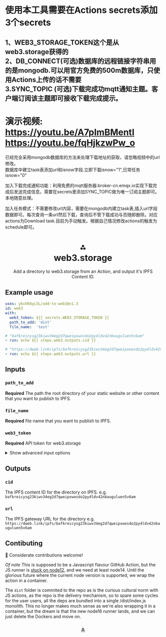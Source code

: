 
<h1 align="left">使用本工具需要在Actions secrets添加3个secrets</h1>
<h2 align="left">1、WEB3_STORAGE_TOKEN这个是从web3.storage获得的 <br>2、DB_CONNECT(可选)数据库的远程链接字符串用的是mongodb.可以用官方免费的500m数据库，只使用Actions上传的话不需要<br/>3.SYNC_TOPIC (可选)下载完成功mqtt通知主题。客户端订阅该主题即可接收下载完成提示。</h2>
<h1>演示视频: <br><a href="https://youtu.be/A7pImBMentI" targe="_blank">https://youtu.be/A7pImBMentI</a> <br><a href="https://youtu.be/fqHjkzwPw_o" targe="_blank">https://youtu.be/fqHjkzwPw_o</a>
</h1>
<p>已经完全采用mongodb数据库的方法来处理下载地址的获取，请忽略视频中的url修改。<br/>
数据库中建立task表添加url和isnow字段.立即下载isnow="1",日常任务isnow="0"
</p>


<p align="left">加入下载完成通知功能：利用免费的mqtt服务器:broker-cn.emqx.io实现下载完成后发送完成信息。需要在secrets里添加SYNC_TOPIC做为唯一订阅主题即可。本地随意处理。</p>


<p align="left">加入任务模式：不需要修改url内容，需要在mongodb内建立task表,插入url字段数据即可。每次查询一条url然后下载，查询后不管下载成功与否随即删除。对应actions为Download task.目前为手动触发。根据自己情况修改actions的触发为schedule即可。</p>

<h1 align="center">⁂<br/>web3.storage</h1>
<p align="center">Add a directory to web3.storage from an Action, and output it's IPFS Content ID.</p>


## Example usage

```yaml
uses: ykxVK8yL5L/add-to-web3@v1.3
id: web3
with:
  web3_token: ${{ secrets.WEB3_STORAGE_TOKEN }}
  path_to_add: 'dist'
  file_name:  'test'

# "bafkreicysg23kiwv34eg2d7qweipxwosdo2py4ldv42nbauguluen5v6am"
- run: echo ${{ steps.web3.outputs.cid }}

# "https://dweb.link/ipfs/bafkreicysg23kiwv34eg2d7qweipxwosdo2py4ldv42nbauguluen5v6am"
- run: echo ${{ steps.web3.outputs.url }}
```

## Inputs

### `path_to_add`

**Required** The path the root directory of your static website or other content that you want to publish to IPFS.

### `file_name`

**Required** file name that you want to publish to IPFS.



### `web3_token`

**Required** API token for web3.storage


<details>
  <summary>Show advanced input options</summary>


### `web3_api`

Useful for testing against dev deployments.
  
_Default_ `https://api.web3.storage`
  
### `wrap_with_directory`

Should the `path_to_add` be wrapped in a diretory when creating the IPFS DAG. For most folks using this, the default of `false` is fine. If you want to add a single file and preserve the filename in the IPFS DAG you may want to set it to `true`.'
  
_Default_ `false`


</details>

## Outputs

### `cid`

The IPFS content ID for the directory on IPFS. 
e.g. `bafkreicysg23kiwv34eg2d7qweipxwosdo2py4ldv42nbauguluen5v6am`

### `url`

The IPFS gateway URL for the directory 
e.g. `https://dweb.link/ipfs/bafkreicysg23kiwv34eg2d7qweipxwosdo2py4ldv42nbauguluen5v6am`


## Contibuting

💌 Considerate contributions welcome! 

*Of note* This is supposed to be a Javascript flavour GitHub Action, but the JS runner is [stuck on node12](https://github.com/actions/runner/issues/772v), and we need at least node14. Until the glorious future where the current node version is supported, we wrap the action in a container.

The `dist` folder is commited to the repo as is the curious cultural norm with JS actions, as the repo is the delivery mechanism, so to spare some cycles for the user users, all the deps are bundled into a single /dist/index.js monolith. This no longer makes much sense as we're also wrapping it in a container, but the dream is that the new node16 runner lands, and we can just delete the Dockers and move on.

<h3 align="center"><a href="https://web3.storage">⁂</a></h3>
